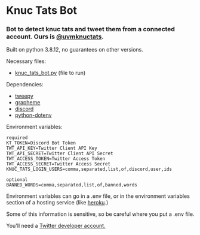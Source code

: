 # Knuc Tats Bot
### Bot to detect knuc tats and tweet them from a connected account. Ours is [@uvmknuctats](https://twitter.com/uvmknuctats).

Built on python 3.8.12, no guarantees on other versions.

Necessary files:
* [knuc_tats_bot.py](knuc_tats_bot.py) (file to run)

Dependencies:
* [tweepy](https://docs.tweepy.org/en/stable/install.html)
* [grapheme](https://pypi.org/project/grapheme/)
* [discord](https://discordpy.readthedocs.io/en/stable/)
* [python-dotenv](https://pypi.org/project/python-dotenv/)

Environment variables:
```
required
KT_TOKEN=Discord Bot Token
TWT_API_KEY=Twitter Client API Key
TWT_API_SECRET=Twitter Client API Secret
TWT_ACCESS_TOKEN=Twitter Access Token
TWT_ACCESS_SECRET=Twitter Access Secret
KNUC_TATS_LOGIN_USERS=comma,separated,list,of,discord,user,ids

optional
BANNED_WORDS=comma,separated,list,of,banned,words
```
Environment variables can go in a .env file, or in the environment variables section of a hosting service (like [heroku](https://heroku.com).)

Some of this information is sensitive, so be careful where you put a .env file.

You'll need a [Twitter developer account.](https://dev.to/sumedhpatkar/beginners-guide-how-to-apply-for-a-twitter-developer-account-1kh7)